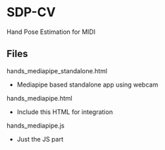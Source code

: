 # SDP-CV
Hand Pose Estimation for MIDI
## Files
hands_mediapipe_standalone.html
* Mediapipe based standalone app using webcam

hands_mediapipe.html
* Include this HTML for integration

hands_mediapipe.js
* Just the JS part
